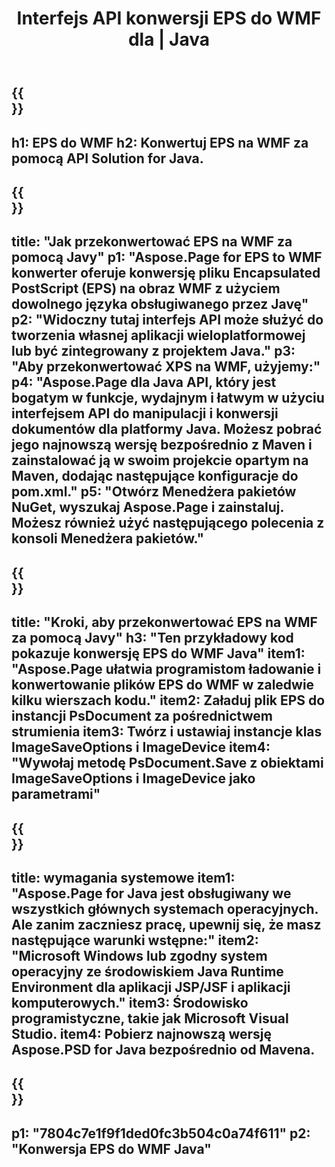 ﻿---
translation: true
template: /_templates/_conversion-child-java.md
title: Interfejs API konwersji EPS do WMF dla | Java
url: /java/conversion/eps-to-wmf/
description: Przykładowy kod konwersji Java dla formatu EPS do pliku WMF. Użyj tego przykładowego kodu, aby przekonwertować plik EPS na WMF w dowolnej aplikacji internetowej lub aplikacji opartej na języku Java.
informat: EPS
outformat: WMF
otherformats: XPS PS
---

{{<section banner>}}
---
h1: EPS do WMF
h2: Konwertuj EPS na WMF za pomocą API Solution for Java.
---

{{<section overview>}}
---
title: "Jak przekonwertować EPS na WMF za pomocą Javy"
p1: "Aspose.Page for EPS to WMF konwerter oferuje konwersję pliku Encapsulated PostScript (EPS) na obraz WMF z użyciem dowolnego języka obsługiwanego przez Javę"
p2: "Widoczny tutaj interfejs API może służyć do tworzenia własnej aplikacji wieloplatformowej lub być zintegrowany z projektem Java."
p3: "Aby przekonwertować XPS na WMF, użyjemy:"
p4: "Aspose.Page dla Java API, który jest bogatym w funkcje, wydajnym i łatwym w użyciu interfejsem API do manipulacji i konwersji dokumentów dla platformy Java. Możesz pobrać jego najnowszą wersję bezpośrednio z Maven i zainstalować ją w swoim projekcie opartym na Maven, dodając następujące konfiguracje do pom.xml."
p5: "Otwórz Menedżera pakietów NuGet, wyszukaj Aspose.Page i zainstaluj. Możesz również użyć następującego polecenia z konsoli Menedżera pakietów."
---

{{<section feature1>}}
---
title: "Kroki, aby przekonwertować EPS na WMF za pomocą Javy"
h3: "Ten przykładowy kod pokazuje konwersję EPS do WMF Java"
item1: "Aspose.Page ułatwia programistom ładowanie i konwertowanie plików EPS do WMF w zaledwie kilku wierszach kodu."
item2: Załaduj plik EPS do instancji PsDocument za pośrednictwem strumienia
item3: Twórz i ustawiaj instancje klas ImageSaveOptions i ImageDevice
item4: "Wywołaj metodę PsDocument.Save z obiektami ImageSaveOptions i ImageDevice jako parametrami"
---

{{<section feature2>}}
---
title: wymagania systemowe
item1: "Aspose.Page for Java jest obsługiwany we wszystkich głównych systemach operacyjnych. Ale zanim zaczniesz pracę, upewnij się, że masz następujące warunki wstępne:"
item2: "Microsoft Windows lub zgodny system operacyjny ze środowiskiem Java Runtime Environment dla aplikacji JSP/JSF i aplikacji komputerowych."
item3: Środowisko programistyczne, takie jak Microsoft Visual Studio.
item4: Pobierz najnowszą wersję Aspose.PSD for Java bezpośrednio od Mavena.
---

{{<section gist>}}
---
p1: "7804c7e1f9f1ded0fc3b504c0a74f611"
p2: "Konwersja EPS do WMF Java"
---
